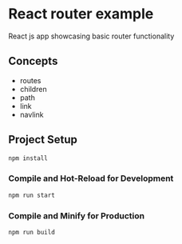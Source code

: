 # React router example

React js app showcasing basic router functionality

## Concepts

- routes
- children
- path
- link
- navlink


## Project Setup

```sh
npm install
```

### Compile and Hot-Reload for Development

```sh
npm run start
```

### Compile and Minify for Production

```sh
npm run build
```
